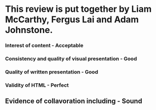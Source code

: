 
# This review is put together by Liam McCarthy, Fergus Lai and Adam Johnstone.

### Interest of content - Acceptable

### Consistency and quality of visual presentation - Good


### Quality of written presentation - Good

### Validity of HTML - Perfect

## Evidence of collavoration including - Sound

